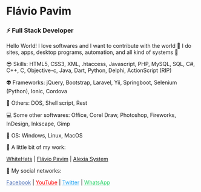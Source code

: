 # Flávio Pavim
### ⚡ Full Stack Developer

Hello World! I love softwares and I want to contribute with the world 🦾
I do sites, apps, desktop programs, automation, and all kind of systems 🤖

😎 Skills:
HTML5, CSS3, XML, .htaccess, Javascript, PHP, MySQL, SQL, C#, C++, C, Objective-c, Java, Dart, Python, Delphi, ActionScript (RIP)

👽 Frameworks:
jQuery, Bootstrap, Laravel, Yii, Springboot, Selenium (Python), Ionic, Cordova

👾 Others:
DOS, Shell script, Rest

💻 Some other softwares:
Office, Corel Draw, Photoshop, Fireworks, InDesign, Inkscape, Gimp

🐧 OS:
Windows, Linux, MacOS

🌱 A little bit of my work:

<a href="https://whitehats.com.br" target="_blank">WhiteHats</a> | 
<a href="https://flaviopavim.com.br" target="_blank">Flávio Pavim</a> | 
<a href="https://alexiasystem.com.br" target="_blank">Alexia System</a>

💬 My social networks:

<a href="https://facebook.com/rockandhack" target="_blank" style="color: #4267B2">Facebook</a> | 
<a href="https://youtube.com/flaviopavim" target="_blank" style="color: #ff0000">YouTube</a> | 
<a href="https://twitter.com/pavimFlavio" target="_blank" style="color: #1da1f2">Twitter</a> | 
<a href="https://wa.me/5518997307933" target="_blank" style="color: #25D366">WhatsApp</a>

<!--
- 🔭 I’m currently working on ...
- 🌱 I’m currently learning ...
- 👯 I’m looking to collaborate on ...
- 🤔 I’m looking for help with ...
- 💬 Ask me about ...
- 📫 How to reach me: ...
- 😄 Pronouns: ...
- ⚡ Fun fact: ...
- 👋
-->
